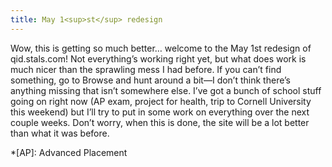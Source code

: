 ```yaml
---
title: May 1<sup>st</sup> redesign
---
```

Wow, this is getting so much better… welcome to the May 1st redesign of qid.stals.com! Not everything’s working right yet, but what does work is much nicer than the sprawling mess I had before. If you can’t find something, go to Browse and hunt around a bit—I don’t think there’s anything missing that isn’t somewhere else. I’ve got a bunch of school stuff going on right now (AP exam, project for health, trip to Cornell University this weekend) but I’ll try to put in some work on everything over the next couple weeks. Don’t worry, when this is done, the site will be a lot better than what it was before.

*[AP]: Advanced Placement
